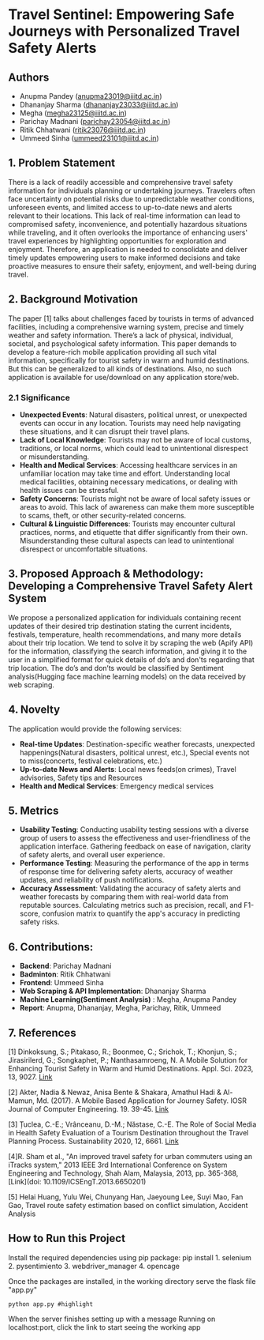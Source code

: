 # Travel Sentinel: Empowering Safe Journeys with Personalized Travel Safety Alerts

## Authors
- Anupma Pandey (anupma23019@iiitd.ac.in)
- Dhananjay Sharma (dhananjay23033@iiitd.ac.in)
- Megha (megha23125@iiitd.ac.in)
- Parichay Madnani (parichay23054@iiitd.ac.in)
- Ritik Chhatwani (ritik23076@iiitd.ac.in)
- Ummeed Sinha (ummeed23101@iiitd.ac.in)

## 1. Problem Statement

There is a lack of readily accessible and comprehensive travel safety information for individuals planning or undertaking journeys. Travelers often face uncertainty on potential risks due to unpredictable weather conditions, unforeseen events, and limited access to up-to-date news and alerts relevant to their locations. This lack of real-time information can lead to compromised safety, inconvenience, and potentially hazardous situations while traveling, and it often overlooks the importance of enhancing users' travel experiences by highlighting opportunities for exploration and enjoyment. Therefore, an application is needed to consolidate and deliver timely updates empowering users to make informed decisions and take proactive measures to ensure their safety, enjoyment, and well-being during travel.

## 2. Background Motivation

The paper [1] talks about challenges faced by tourists in terms of advanced facilities, including a comprehensive warning system, precise and timely weather and safety information. There’s a lack of physical, individual, societal, and psychological safety information. This paper demands to develop a feature-rich mobile application providing all such vital information, specifically for tourist safety in warm and humid destinations. But this can be generalized to all kinds of destinations. Also, no such application is available for use/download on any application store/web.

### 2.1 Significance

- **Unexpected Events**: Natural disasters, political unrest, or unexpected events can occur in any location. Tourists may need help navigating these situations, and it can disrupt their travel plans.
- **Lack of Local Knowledge**: Tourists may not be aware of local customs, traditions, or local norms, which could lead to unintentional disrespect or misunderstanding.
- **Health and Medical Services**: Accessing healthcare services in an unfamiliar location may take time and effort. Understanding local medical facilities, obtaining necessary medications, or dealing with health issues can be stressful.
- **Safety Concerns**: Tourists might not be aware of local safety issues or areas to avoid. This lack of awareness can make them more susceptible to scams, theft, or other security-related concerns.
- **Cultural & Linguistic Differences**: Tourists may encounter cultural practices, norms, and etiquette that differ significantly from their own. Misunderstanding these cultural aspects can lead to unintentional disrespect or uncomfortable situations.

## 3. Proposed Approach & Methodology: Developing a Comprehensive Travel Safety Alert System

We propose a personalized application for individuals containing recent updates of their desired trip destination stating the current incidents, festivals, temperature, health recommendations, and many more details about their trip location. We tend to solve it by scraping the web (Apify API) for the information, classifying the search information, and giving it to the user in a simplified format for quick details of do’s and don'ts regarding that trip location. The do’s and don’ts would be classified by Sentiment analysis(Hugging face machine learning models)  on the data received by web scraping.

## 4. Novelty

The application would provide the following services:

- **Real-time Updates**: Destination-specific weather forecasts, unexpected happenings(Natural disasters, political unrest, etc.), Special events not to miss(concerts, festival celebrations, etc.)
- **Up-to-date News and Alerts**: Local news feeds(on crimes), Travel advisories, Safety tips and Resources
- **Health and Medical Services**: Emergency medical services

## 5. Metrics

- **Usability Testing**: Conducting usability testing sessions with a diverse group of users to assess the effectiveness and user-friendliness of the application interface. Gathering feedback on ease of navigation, clarity of safety alerts, and overall user experience.
- **Performance Testing**: Measuring the performance of the app in terms of response time for delivering safety alerts, accuracy of weather updates, and reliability of push notifications.
- **Accuracy Assessment**: Validating the accuracy of safety alerts and weather forecasts by comparing them with real-world data from reputable sources. Calculating metrics such as precision, recall, and F1-score, confusion matrix to quantify the app's accuracy in predicting safety risks.

## 6. Contributions:

- **Backend**: Parichay Madnani
- **Badminton**: Ritik Chhatwani
- **Frontend**: Ummeed Sinha
- **Web Scraping & API Implementation**: Dhananjay Sharma
- **Machine Learning(Sentiment Analysis)** : Megha, Anupma Pandey
- **Report**: Anupma, Dhananjay, Megha, Parichay, Ritik, Ummeed

## 7. References

[1] Dinkoksung, S.; Pitakaso, R.; Boonmee, C.; Srichok, T.; Khonjun, S.; Jirasirilerd, G.; Songkaphet, P.; Nanthasamroeng, N. A Mobile Solution for Enhancing Tourist Safety in Warm and Humid Destinations. Appl. Sci. 2023, 13, 9027. [Link](https://doi.org/10.3390/app13159027)

[2] Akter, Nadia & Newaz, Anisa Bente & Shakara, Amathul Hadi & Al-Mamun, Md. (2017). A Mobile Based Application for Journey Safety. IOSR Journal of Computer Engineering. 19. 39-45. [Link](10.9790/0661-1901023945)

[3] Țuclea, C.-E.; Vrânceanu, D.-M.; Năstase, C.-E. The Role of Social Media in Health Safety Evaluation of a Tourism Destination throughout the Travel Planning Process. Sustainability 2020, 12, 6661. [Link](https://doi.org/10.3390/su12166661)

[4]R. Sham et al., "An improved travel safety for urban commuters using an iTracks system," 2013 IEEE 3rd International Conference on System Engineering and Technology, Shah Alam, Malaysia, 2013, pp. 365-368, [Link](doi: 10.1109/ICSEngT.2013.6650201)

[5] Helai Huang, Yulu Wei, Chunyang Han, Jaeyoung Lee, Suyi Mao, Fan Gao, Travel route safety estimation based on conflict simulation, Accident Analysis 

## How to Run this Project

Install the required dependencies using pip package: 
  	pip install <package name>
	1. selenium
	2. pysentimiento
	3. webdriver_manager
	4. opencage

Once the packages are installed, in the working directory serve the flask file "app.py"

	python app.py #highlight

When the server finishes setting up with a message Running on localhost:port, click the link to start seeing the working app
